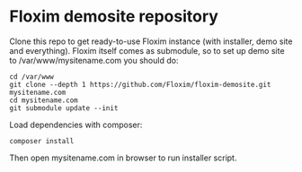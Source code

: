 Floxim demosite repository
===============

Clone this repo to get ready-to-use Floxim instance (with installer, demo site and everything).
Floxim itself comes as submodule, so to set up demo site to /var/www/mysitename.com you should do:

    cd /var/www
    git clone --depth 1 https://github.com/Floxim/floxim-demosite.git mysitename.com
    cd mysitename.com
    git submodule update --init

Load dependencies with composer:

    composer install

Then open mysitename.com in browser to run installer script. 
